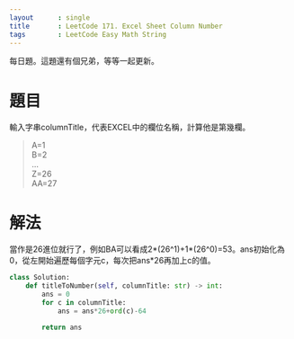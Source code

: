 ```yaml
---
layout      : single
title       : LeetCode 171. Excel Sheet Column Number
tags 		: LeetCode Easy Math String
---
```

每日題。這題還有個兄弟，等等一起更新。

# 題目
輸入字串columnTitle，代表EXCEL中的欄位名稱，計算他是第幾欄。  
> A=1  
> B=2  
> ...  
> Z=26  
> AA=27  

# 解法
當作是26進位就行了，例如BA可以看成2\*(26^1)+1\*(26^0)=53。ans初始化為0，從左開始遍歷每個字元c，每次把ans\*26再加上c的值。

```python
class Solution:
    def titleToNumber(self, columnTitle: str) -> int:
        ans = 0
        for c in columnTitle:
            ans = ans*26+ord(c)-64

        return ans

```

